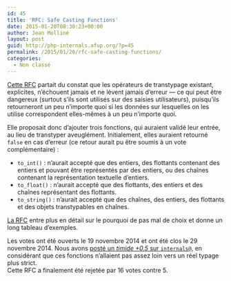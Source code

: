```yaml
---
id: 45
title: 'RFC: Safe Casting Functions'
date: 2015-01-20T08:30:23+00:00
author: Jean Molliné
layout: post
guid: http://php-internals.afup.org/?p=45
permalink: /2015/01/20/rfc-safe-casting-functions/
categories:
  - Non classé
---
```

[Cette RFC](https://wiki.php.net/rfc/safe_cast) partait du constat que les opérateurs de transtypage existant, explicites, n&rsquo;échouent jamais et ne lèvent jamais d&rsquo;erreur &#8212; ce qui peut être dangereux (surtout s&rsquo;ils sont utilisés sur des saisies utilisateurs), puisqu&rsquo;ils retourneront un peu n&rsquo;importe quoi si les données sur lesquelles on les utilise correspondent elles-mêmes à un peu n&rsquo;importe quoi.

Elle proposait donc d&rsquo;ajouter trois fonctions, qui auraient validé leur entrée, au lieu de transtyper aveuglément. Initialement, elles auraient retourné `false` en cas d&rsquo;erreur (ce retour aurait pu être soumis à un vote complémentaire) :

  * `to_int()` : n&rsquo;aurait accepté que des entiers, des flottants contenant des entiers et pouvant être représentés par des entiers, ou des chaînes contenant la représentation textuelle d&rsquo;entiers.
  * `to_float()` : n&rsquo;aurait accepté que des flottants, des entiers et des chaînes représentant des flottants.
  * `to_string()` : n&rsquo;aurait accepté que des chaînes, des entiers, des flottants et des objets transtypables en chaînes.

[La RFC](https://wiki.php.net/rfc/safe_cast) entre plus en détail sur le pourquoi de pas mal de choix et donne un long tableau d&rsquo;exemples.

Les votes ont été ouverts le 19 novembre 2014 et ont été clos le 29 novembre 2014. Nous avons [posté un _timide +0.5_ sur `internals@`](http://news.php.net/php.internals/79314), en considérant que ces fonctions n&rsquo;allaient pas assez loin vers un réel typage plus strict.  
Cette RFC a finalement été rejetée par 16 votes contre 5.